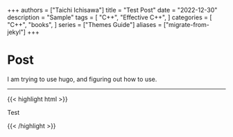 +++
authors = ["Taichi Ichisawa"]
title = "Test Post"
date = "2022-12-30"
description = "Sample"
tags = [
    "C++",
    "Effective C++",
]
categories = [
    "C++",
    "books",
]
series = ["Themes Guide"]
aliases = ["migrate-from-jekyl"]
+++

# Post
I am trying to use hugo, and figuring out how to use.

***

{{< highlight html >}}
<!doctype html>
<html lang="en">
<head>
  <meta charset="utf-8">
  <title>Example HTML5 Document</title>
</head>
<body>
  <p>Test</p>
</body>
</html>
{{< /highlight >}}
